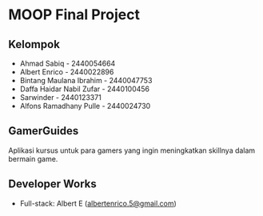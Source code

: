 # MOOP Final Project

## Kelompok
- Ahmad Sabiq - 2440054664
- Albert Enrico - 2440022896
- Bintang Maulana Ibrahim - 2440047753
- Daffa Haidar Nabil Zufar - 2440100456
- Sarwinder - 2440123371
- Alfons Ramadhany Pulle - 2440024730

## GamerGuides
Aplikasi kursus untuk para gamers yang ingin meningkatkan skillnya dalam bermain game.

## Developer Works
- Full-stack: Albert E (albertenrico.5@gmail.com)